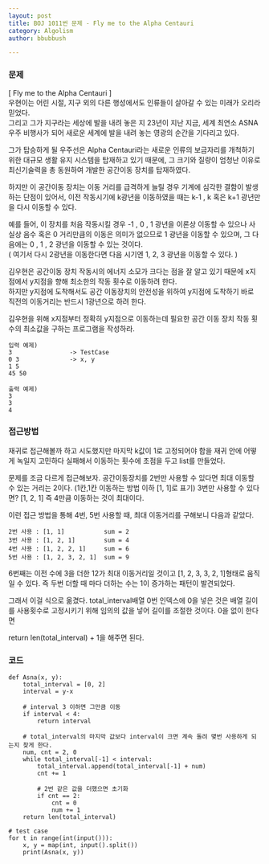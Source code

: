 ```yaml
---
layout: post
title: BOJ 1011번 문제 - Fly me to the Alpha Centauri
category: Algolism
author: bbubbush

---
```

### 문제
[ Fly me to the Alpha Centauri ]  
우현이는 어린 시절, 지구 외의 다른 행성에서도 인류들이 살아갈 수 있는 미래가 오리라 믿었다.  
그리고 그가 지구라는 세상에 발을 내려 놓은 지 23년이 지난 지금, 세계 최연소 ASNA 우주 비행사가 되어 새로운 세계에 발을 내려 놓는 영광의 순간을 기다리고 있다.  

그가 탑승하게 될 우주선은 Alpha Centauri라는 새로운 인류의 보금자리를 개척하기 위한
대규모 생활 유지 시스템을 탑재하고 있기 때문에, 그 크기와 질량이 엄청난 이유로 최신기술력을 총 동원하여
개발한 공간이동 장치를 탑재하였다.  

하지만 이 공간이동 장치는 이동 거리를 급격하게 늘릴 경우 기계에 심각한 결함이
발생하는 단점이 있어서, 이전 작동시기에 k광년을 이동하였을 때는 k-1 , k 혹은 k+1 광년만을 다시 이동할 수 있다.  

예를 들어, 이 장치를 처음 작동시킬 경우 -1 , 0 , 1 광년을 이론상 이동할 수 있으나 사실상
음수 혹은 0 거리만큼의 이동은 의미가 없으므로 1 광년을 이동할 수 있으며, 그 다음에는 0 , 1 , 2 광년을 이동할 수 있는 것이다.  
( 여기서 다시 2광년을 이동한다면 다음 시기엔 1, 2, 3 광년을 이동할 수 있다. )

김우현은 공간이동 장치 작동시의 에너지 소모가 크다는 점을 잘 알고 있기 때문에 x지점에서 y지점을 향해 최소한의 작동 횟수로 이동하려 한다.  
하지만 y지점에 도착해서도 공간 이동장치의 안전성을 위하여 y지점에 도착하기 바로 직전의 이동거리는 반드시 1광년으로 하려 한다.  

김우현을 위해 x지점부터 정확히 y지점으로 이동하는데 필요한 공간 이동 장치 작동 횟수의 최소값을 구하는 프로그램을 작성하라.

```              
입력 예제)
3                -> TestCase
0 3              -> x, y
1 5
45 50

출력 예제)
3
3
4
```
### 접근방법
재귀로 접근해볼까 하고 시도했지만 마지막 k값이 1로 고정되어야 함을 재귀 안에 어떻게 녹일지 고민하다 실패해서 이동하는 횟수에
초점을 두고 list를 만들었다.

문제를 조금 다르게 접근해보자. 공간이동장치를 2번만 사용할 수 있다면 최대 이동할 수 있는 거리는 2이다.
(1칸,1칸 이동하는 방법 이하 [1, 1]로 표기) 3번만 사용할 수 있다면? [1, 2, 1] 즉 4만큼 이동하는 것이 최대이다.

이런 접근 방법을 통해 4번, 5번 사용할 때, 최대 이동거리를 구해보니 다음과 같았다.
```
2번 사용 : [1, 1]           sum = 2
3번 사용 : [1, 2, 1]        sum = 4
4번 사용 : [1, 2, 2, 1]     sum = 6
5번 사용 : [1, 2, 3, 2, 1]  sum = 9
```
6번째는 이전 수에 3을 더한 12가 최대 이동거리일 것이고 [1, 2, 3, 3, 2, 1]형태로 움직일 수 있다.
즉 두번 더할 때 마다 더하는 수는 1이 증가하는 패턴이 발견되었다.

그래서 이걸 식으로 옮겼다. total_interval배열 0번 인덱스에 0을 넣은 것은 배열 길이를 사용횟수로 고정시키기 위해 임의의 값을 넣어
길이를 조절한 것이다. 0을 없이 한다면

return len(total_interval) + 1을 해주면 된다.

### 코드
```{.python}
def Asna(x, y):
    total_interval = [0, 2] 
    interval = y-x
    
    # interval 3 이하면 그만큼 이동
    if interval < 4:
        return interval

    # total_interval의 마지막 값보다 interval이 크면 계속 돌려 몇번 사용하게 되는지 찾게 한다.
    num, cnt = 2, 0
    while total_interval[-1] < interval:     
        total_interval.append(total_interval[-1] + num)
        cnt += 1

        # 2번 같은 값을 더했으면 초기화
        if cnt == 2:
            cnt = 0
            num += 1
    return len(total_interval)

# test case    
for t in range(int(input())):
    x, y = map(int, input().split())
    print(Asna(x, y))
```


